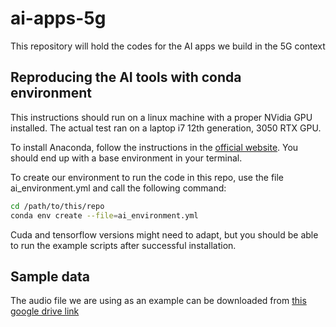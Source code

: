 # ai-apps-5g
This repository will hold the codes for the AI apps we build in the 5G context

## Reproducing the AI tools with conda environment
This instructions should run on a linux machine with a proper NVidia GPU installed. The actual test ran on a laptop i7 12th generation, 3050 RTX GPU.

To install Anaconda, follow the instructions in the [official website](https://www.anaconda.com/download). You should end up with a base environment in your terminal.

To create our environment to run the code in this repo, use the file ai_environment.yml and call the following command:

```bash
cd /path/to/this/repo
conda env create --file=ai_environment.yml
```

Cuda and tensorflow versions might need to adapt, but you should be able to run the example scripts after successful installation.

## Sample data
The audio file we are using as an example can be downloaded from [this google drive link](https://drive.google.com/file/d/1Y_76o_JHO1fKb_lL-e-7G7UnnCcN1Ea6/view?usp=drive_link)
